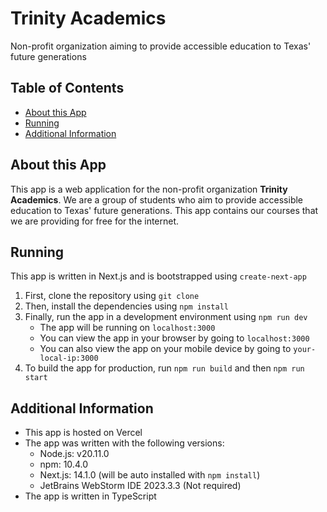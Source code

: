 # Trinity Academics

Non-profit organization aiming to provide accessible education to Texas' future generations

## Table of Contents

- [About this App](#about-this-app)
- [Running](#running)
- [Additional Information](#additional-information)

## About this App

This app is a web application for the non-profit organization **Trinity Academics**. We are a group of students who aim
to provide accessible education to Texas' future generations. This app contains our courses that we are providing for
free for the internet.

## Running
This app is written in Next.js and is bootstrapped using `create-next-app`
1. First, clone the repository using `git clone`
2. Then, install the dependencies using `npm install`
3. Finally, run the app in a development environment using `npm run dev`
   - The app will be running on `localhost:3000`
   - You can view the app in your browser by going to `localhost:3000`
   - You can also view the app on your mobile device by going to `your-local-ip:3000`
4. To build the app for production, run `npm run build` and then `npm run start`

## Additional Information
- This app is hosted on Vercel
- The app was written with the following versions:
  - Node.js: v20.11.0
  - npm: 10.4.0
  - Next.js: 14.1.0 (will be auto installed with `npm install`)
  - JetBrains WebStorm IDE 2023.3.3 (Not required)
- The app is written in TypeScript